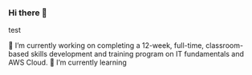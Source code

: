 ### Hi there 👋

test

🔭 I’m currently working on completing a 12-week, full-time, classroom-based skills development and training program on IT fundamentals and AWS Cloud.
 🌱 I’m currently learning 

<!--
**DavidDevlin/DavidDevlin** is a ✨ _special_ ✨ repository because its `README.md` (this file) appears on your GitHub profile.

Here are some ideas to get you started:

 🔭 I’m currently working on completing a 12-week, full-time, classroom-based skills development and training program on IT fundamentals and AWS Cloud.
 🌱 I’m currently learning 
- 👯 I’m looking to collaborate on ...
- 🤔 I’m looking for help with ...
- 💬 Ask me about ...
 📫 How to reach me: ...
- 😄 Pronouns: ...
- ⚡ Fun fact: ...
-->
